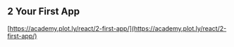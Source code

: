 ## 2 Your First App

[https://academy.plot.ly/react/2-first-app/](https://academy.plot.ly/react/2-first-app/)
